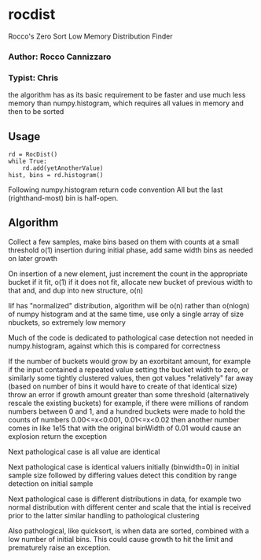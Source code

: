 # rocdist

Rocco's Zero Sort Low Memory Distribution Finder

### Author: Rocco Cannizzaro
### Typist: Chris

the algorithm has as its basic requirement to be faster and use much less memory
than numpy.histogram, which requires all values in memory and then to be sorted

## Usage

```
rd = RocDist()
while True:
    rd.add(yetAnotherValue)
hist, bins = rd.histogram()
```

Following numpy.histogram return code convention
 All but the last (righthand-most) bin is half-open. 


## Algorithm

Collect a few samples, make bins based on them with counts at a small threshold
o(1) insertion during initial phase, add same width bins as needed on later growth

On insertion of a new element, just increment the count in the appropriate bucket if it fit, o(1)
if it does not fit, allocate new bucket of previous width to that and, and dup into new structure, o(n)

Iif has "normalized" distribution, algorithm will be o(n) rather than o(nlogn) of numpy histogram
 and at the same time, use only a single array of size nbuckets, so extremely low memory

Much of the code is dedicated to pathological case detection not needed in numpy.histogram, 
against which this is compared for correctness

If the number of buckets would grow by an exorbitant amount,
 for example if the input contained a repeated value setting the bucket width to zero,
 or similarly some tightly clustered values, then got values "relatively" far away 
 (based on number of bins it would have to create of that identical size)
 throw an error if growth amount greater than some threshold (alternatively rescale the existing buckets) 
 for example, if there were millions of random numbers between 0 and 1,
 and a hundred buckets were made to hold the counts of numbers 0.00<=x<0.001, 0.01<=x<0.02
 then another number comes in like 1e15 that with the original binWidth of 0.01 would cause an explosion
 return the exception

 Next pathological case is all value are identical

 Next pathological case is identical valuers initially (binwidth=0) in initial sample size
 followed by differing values
 detect this condition by range detection on initial sample
 
 Next pathological case is different distributions in data, for example two normal 
 distribution with different center and scale that the intial is received prior to the latter
 similar handling to pathological clustering

 Also pathological, like quicksort, is when data are sorted, combined with a low number of initial bins.
 This could cause growth to hit the limit and prematurely raise an exception.

 